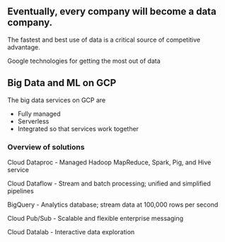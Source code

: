 ## Eventually, every company will become a data company.

The fastest and best use of data is a critical source of competitive advantage.

Google technologies for getting the most out of data

## Big Data and ML on GCP
The big data services on GCP are
- Fully managed 
- Serverless
- Integrated so that services work together

### Overview of solutions
Cloud Dataproc - Managed Hadoop MapReduce, Spark, Pig, and Hive service

Cloud Dataflow - Stream and batch processing; unified and simplified pipelines

BigQuery - Analytics database; stream data at 100,000 rows per second

Cloud Pub/Sub - Scalable and flexible enterprise messaging

Cloud Datalab - Interactive data exploration


